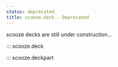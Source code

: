 ```yaml
---
status: deprecated
title: scooze.deck - Deprecated
---
```


<!-- TODO(#254): Update Deck and DeckModel documentation. -->
scooze decks are still under construction...

::: scooze.deck

::: scooze.deckpart

